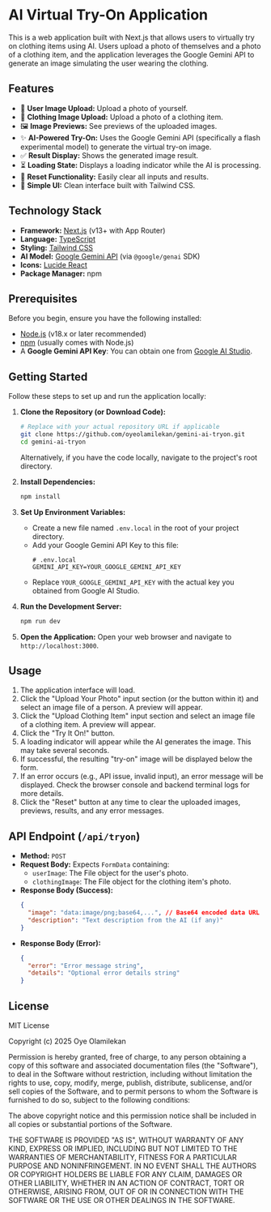# AI Virtual Try-On Application

This is a web application built with Next.js that allows users to virtually try on clothing items using AI. Users upload a photo of themselves and a photo of a clothing item, and the application leverages the Google Gemini API to generate an image simulating the user wearing the clothing.

## Features

*   👤 **User Image Upload:** Upload a photo of yourself.
*   👕 **Clothing Image Upload:** Upload a photo of a clothing item.
*   🖼️ **Image Previews:** See previews of the uploaded images.
*   ✨ **AI-Powered Try-On:** Uses the Google Gemini API (specifically a flash experimental model) to generate the virtual try-on image.
*   ✅ **Result Display:** Shows the generated image result.
*   ⏳ **Loading State:** Displays a loading indicator while the AI is processing.
*   🔄 **Reset Functionality:** Easily clear all inputs and results.
*   🎨 **Simple UI:** Clean interface built with Tailwind CSS.

## Technology Stack

*   **Framework:** [Next.js](https://nextjs.org/) (v13+ with App Router)
*   **Language:** [TypeScript](https://www.typescriptlang.org/)
*   **Styling:** [Tailwind CSS](https://tailwindcss.com/)
*   **AI Model:** [Google Gemini API](https://ai.google.dev/gemini-api) (via `@google/genai` SDK)
*   **Icons:** [Lucide React](https://lucide.dev/)
*   **Package Manager:** npm

## Prerequisites

Before you begin, ensure you have the following installed:

*   [Node.js](https://nodejs.org/) (v18.x or later recommended)
*   [npm](https://www.npmjs.com/) (usually comes with Node.js)
*   A **Google Gemini API Key**: You can obtain one from [Google AI Studio](https://aistudio.google.com/app/apikey).

## Getting Started

Follow these steps to set up and run the application locally:

1.  **Clone the Repository (or Download Code):**
    ```bash
    # Replace with your actual repository URL if applicable
    git clone https://github.com/oyeolamilekan/gemini-ai-tryon.git
    cd gemini-ai-tryon
    ```
    Alternatively, if you have the code locally, navigate to the project's root directory.

2.  **Install Dependencies:**
    ```bash
    npm install
    ```

3.  **Set Up Environment Variables:**
    *   Create a new file named `.env.local` in the root of your project directory.
    *   Add your Google Gemini API Key to this file:
        ```plaintext
        # .env.local
        GEMINI_API_KEY=YOUR_GOOGLE_GEMINI_API_KEY
        ```
    *   Replace `YOUR_GOOGLE_GEMINI_API_KEY` with the actual key you obtained from Google AI Studio.

4.  **Run the Development Server:**
    ```bash
    npm run dev
    ```

5.  **Open the Application:**
    Open your web browser and navigate to `http://localhost:3000`.

## Usage

1.  The application interface will load.
2.  Click the "Upload Your Photo" input section (or the button within it) and select an image file of a person. A preview will appear.
3.  Click the "Upload Clothing Item" input section and select an image file of a clothing item. A preview will appear.
4.  Click the "Try It On!" button.
5.  A loading indicator will appear while the AI generates the image. This may take several seconds.
6.  If successful, the resulting "try-on" image will be displayed below the form.
7.  If an error occurs (e.g., API issue, invalid input), an error message will be displayed. Check the browser console and backend terminal logs for more details.
8.  Click the "Reset" button at any time to clear the uploaded images, previews, results, and any error messages.

## API Endpoint (`/api/tryon`)

*   **Method:** `POST`
*   **Request Body:** Expects `FormData` containing:
    *   `userImage`: The File object for the user's photo.
    *   `clothingImage`: The File object for the clothing item's photo.
*   **Response Body (Success):**
    ```json
    {
      "image": "data:image/png;base64,...", // Base64 encoded data URL of the generated image
      "description": "Text description from the AI (if any)"
    }
    ```
*   **Response Body (Error):**
    ```json
    {
      "error": "Error message string",
      "details": "Optional error details string"
    }
    ```

## License

MIT License

Copyright (c) 2025 Oye Olamilekan

Permission is hereby granted, free of charge, to any person obtaining a copy
of this software and associated documentation files (the "Software"), to deal
in the Software without restriction, including without limitation the rights
to use, copy, modify, merge, publish, distribute, sublicense, and/or sell
copies of the Software, and to permit persons to whom the Software is
furnished to do so, subject to the following conditions:

The above copyright notice and this permission notice shall be included in all
copies or substantial portions of the Software.

THE SOFTWARE IS PROVIDED "AS IS", WITHOUT WARRANTY OF ANY KIND, EXPRESS OR
IMPLIED, INCLUDING BUT NOT LIMITED TO THE WARRANTIES OF MERCHANTABILITY,
FITNESS FOR A PARTICULAR PURPOSE AND NONINFRINGEMENT. IN NO EVENT SHALL THE
AUTHORS OR COPYRIGHT HOLDERS BE LIABLE FOR ANY CLAIM, DAMAGES OR OTHER
LIABILITY, WHETHER IN AN ACTION OF CONTRACT, TORT OR OTHERWISE, ARISING FROM,
OUT OF OR IN CONNECTION WITH THE SOFTWARE OR THE USE OR OTHER DEALINGS IN THE
SOFTWARE.
